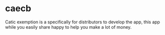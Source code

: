 # caecb
Catic exemption is a specifically for distributors to develop the app, this app while you easily share happy to help you make a lot of money.
